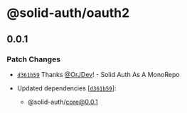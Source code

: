 # @solid-auth/oauth2

## 0.0.1

### Patch Changes

- [`d361b59`](https://github.com/OrJDev/solid-auth/commit/d361b59e6301d762e449a8e0aefab7c97c19c371) Thanks [@OrJDev](https://github.com/OrJDev)! - Solid Auth As A MonoRepo

- Updated dependencies [[`d361b59`](https://github.com/OrJDev/solid-auth/commit/d361b59e6301d762e449a8e0aefab7c97c19c371)]:
  - @solid-auth/core@0.0.1
